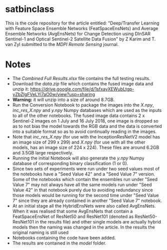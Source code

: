 # satbinclass

This is the code repository for the article entitled: "Deep/Transfer Learning with Feature Space Ensemble Networks (FeatSpaceEnsNets) and Average Ensemble Networks (AvgEnsNets) for Change Detection using DInSAR Sentinel-1 and Optical Sentinel-2 Satellite Data Fusion" by Z Karim and T. van Zyl submitted to the *MDPI Remote Sensing* journal.

# Notes

- The *Combined Full Results.xlsx* file contains the full testing results.
- Download the *data.zip* file which contains the fused image data and unzip it: https://drive.google.com/file/d/1sfxayXEWubLtgp-yZbZIgFVeLYi7aO0w/view?usp=sharing 
- **Warning:** it will unzip into a size of around 8.7GB.
- Run the Conversion Notebook to package the images into the *X.npy*, *inc_res_X.npy* and *y.npy* Numpy databases which are used as the inputs to all of the other notebooks. The fused image data contains 2 x Sentinel-2 images on 1 July and 16 July 2018, one image is dropped so as to not bias the model towards the RGB data and the data is converted into a suitable format so as to avoid continually reading in the images.
- Note that *inc_res_X.npy* (for use with the InceptionResNetV2 model has an image size of 299 x 299) and *X.npy* (for use with all the other models, has an image size of 224 x 224). These files are around 6.2GB and 3.5GB large respectively.
- Running the initial Notebook will also generate the *y.npy* Numpy database of corresponding binary classification (1 or 0).
- Since two sets of experiments were run under two seed values most of the notebooks have a "Seed Value 42" and a "Seed Value 7" version. Some of the notebooks which contain the ensembles run under "Seed Value 7" may not always have all the same models run under "Seed Value 42" in that notebook purely due to avoiding redundancy since those models would be running for the second time under "Seed Value 7" since they are already contained in another "Seed Value 7" notebook.
- At an initial stage all the HybridEnsNets were also called AvgEnsNets. When it was realised that some AvgEnsNets that contain a FeatSpaceEnsNet of ResNet50 and ResNet101 (denoted as ResNet50-ResNet101 in the results file) and other single models are actually hybrid models then the naming was changed in the article. In the results the original naming is still used
- Notebooks containing the code have been added.
- The results are contained in the *model* folder.
